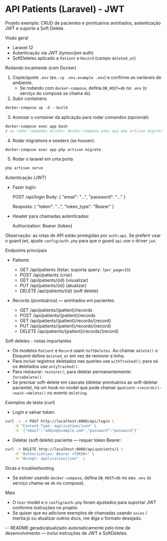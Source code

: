 # API Patients (Laravel) - JWT

Projeto exemplo: CRUD de pacientes e prontuários aninhados, autenticação JWT e suporte a Soft Delete.

Visão geral

- Laravel 12
- Autenticação via JWT (tymon/jwt-auth)
- SoftDeletes aplicado a `Patient` e `Record` (campo `deleted_at`)

Rodando localmente (com Docker)

1. Copie/ajuste `.env` (ex.: `cp .env.example .env`) e confirme as variáveis de ambiente.
    - Se rodando com `docker-compose`, defina `DB_HOST=db` no `.env` (o serviço do compose se chama `db`).
2. Subir containers:

```powershell
docker-compose up -d --build
```

3. Acessar o container da aplicação para rodar comandos (opcional):

```powershell
docker-compose exec app bash
# ou rodar comandos direto: docker-compose exec app php artisan migrate
```

4. Rodar migrations e seeders (se houver):

```powershell
docker-compose exec app php artisan migrate
```

5. Rodar o laravel em uma porta

```powershell
php artisan serve
```


Autenticação (JWT)

- Fazer login:

    POST /api/login
    Body: { "email": "...", "password": "..." }

    Resposta: { "token": "...", "token_type": "Bearer" }

- Header para chamadas autenticadas:

    Authorization: Bearer {token}

Observação: as rotas de API estão protegidas por `auth:api`. Se preferir usar o guard jwt, ajuste `config/auth.php` para que o guard `api` use o driver `jwt`.

Endpoints principais

- Patients
    - GET /api/patients (listar; suporta query: `?per_page=15`)
    - POST /api/patients (criar)
    - GET /api/patients/{id} (visualizar)
    - PUT /api/patients/{id} (atualizar)
    - DELETE /api/patients/{id} (soft delete)

- Records (prontuários) — aninhados em pacientes
    - GET /api/patients/{patient}/records
    - POST /api/patients/{patient}/records
    - GET /api/patients/{patient}/records/{record}
    - PUT /api/patients/{patient}/records/{record}
    - DELETE /api/patients/{patient}/records/{record}

Soft deletes - notas importantes

- Os modelos `Patient` e `Record` usam `SoftDeletes`. Ao chamar `delete()` o Eloquent define `deleted_at` em vez de remover a linha.
- Para incluir registros deletados nas queries use `withTrashed()`; para só os deletados use `onlyTrashed()`.
- Para restaurar: `restore()`; para deletar permanentemente: `forceDelete()`.
- Se precisar soft-delete em cascata (deletar prontuários ao soft-deletar paciente), há um hook no model que pode chamar `$patient->records()->each->delete()` no evento `deleting`.

Exemplos de teste (curl)

- Login e salvar token:

```bash
curl -s -X POST http://localhost:8000/api/login \
	-H "Content-Type: application/json" \
	-d '{"email":"admin@example.com","password":"password"}'
```

- Deletar (soft delete) paciente — requer token Bearer:

```bash
curl -X DELETE http://localhost:8000/api/patients/1 \
	-H "Authorization: Bearer <TOKEN>" \
	-H "Accept: application/json" -i
```

Dicas e troubleshooting

- Se estiver usando `docker-compose`, defina `DB_HOST=db` no seu `.env` (o serviço chama-se `db` no compose).

Mais

- O `User` model e o `config/auth.php` foram ajustados para suportar JWT conforme instruções no projeto.
- Se quiser que eu adicione exemplos de chamadas usando `axios` / Inertia.js ou atualizar outros docs, me diga o formato desejado.

--
README gerado/atualizado automaticamente pelo time de desenvolvimento — inclui instruções de JWT e SoftDeletes.
